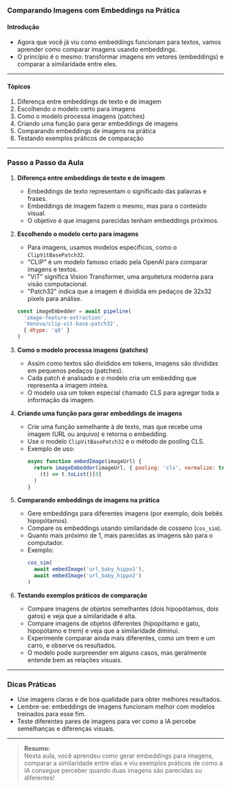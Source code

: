 ### **Comparando Imagens com Embeddings na Prática**

#### Introdução

- Agora que você já viu como embeddings funcionam para textos, vamos aprender como comparar imagens usando embeddings.
- O princípio é o mesmo: transformar imagens em vetores (embeddings) e comparar a similaridade entre eles.

---

#### Tópicos

1. Diferença entre embeddings de texto e de imagem
2. Escolhendo o modelo certo para imagens
3. Como o modelo processa imagens (patches)
4. Criando uma função para gerar embeddings de imagens
5. Comparando embeddings de imagens na prática
6. Testando exemplos práticos de comparação

---

### Passo a Passo da Aula

1. **Diferença entre embeddings de texto e de imagem**

   - Embeddings de texto representam o significado das palavras e frases.
   - Embeddings de imagem fazem o mesmo, mas para o conteúdo visual.
   - O objetivo é que imagens parecidas tenham embeddings próximos.

2. **Escolhendo o modelo certo para imagens**

   - Para imagens, usamos modelos específicos, como o `ClipVitBasePatch32`.
   - "CLIP" é um modelo famoso criado pela OpenAI para comparar imagens e textos.
   - "ViT" significa Vision Transformer, uma arquitetura moderna para visão computacional.
   - "Patch32" indica que a imagem é dividida em pedaços de 32x32 pixels para análise.

   ```js
   const imageEmbedder = await pipeline(
     'image-feature-extraction',
     'Xenova/clip-vit-base-patch32',
     { dtype: 'q8' }
   )
   ```

3. **Como o modelo processa imagens (patches)**

   - Assim como textos são divididos em tokens, imagens são divididas em pequenos pedaços (patches).
   - Cada patch é analisado e o modelo cria um embedding que representa a imagem inteira.
   - O modelo usa um token especial chamado CLS para agregar toda a informação da imagem.

4. **Criando uma função para gerar embeddings de imagens**

   - Crie uma função semelhante à de texto, mas que recebe uma imagem (URL ou arquivo) e retorna o embedding.
   - Use o modelo `ClipVitBasePatch32` e o método de pooling CLS.
   - Exemplo de uso:
     ```js
     async function embedImage(imageUrl) {
       return imageEmbedder(imageUrl, { pooling: 'cls', normalize: true }).then(
         (t) => t.toList()[0]
       )
     }
     ```

5. **Comparando embeddings de imagens na prática**

   - Gere embeddings para diferentes imagens (por exemplo, dois bebês hipopótamos).
   - Compare os embeddings usando similaridade de cosseno (`cos_sim`).
   - Quanto mais próximo de 1, mais parecidas as imagens são para o computador.
   - Exemplo:
     ```js
     cos_sim(
       await embedImage('url_baby_hippo1'),
       await embedImage('url_baby_hippo2')
     )
     ```

6. **Testando exemplos práticos de comparação**

   - Compare imagens de objetos semelhantes (dois hipopótamos, dois gatos) e veja que a similaridade é alta.
   - Compare imagens de objetos diferentes (hipopótamo e gato, hipopótamo e trem) e veja que a similaridade diminui.
   - Experimente comparar ainda mais diferentes, como um trem e um carro, e observe os resultados.
   - O modelo pode surpreender em alguns casos, mas geralmente entende bem as relações visuais.

---

### Dicas Práticas

- Use imagens claras e de boa qualidade para obter melhores resultados.
- Lembre-se: embeddings de imagens funcionam melhor com modelos treinados para esse fim.
- Teste diferentes pares de imagens para ver como a IA percebe semelhanças e diferenças visuais.

---

> **Resumo:**  
> Nesta aula, você aprendeu como gerar embeddings para imagens, comparar a similaridade entre elas e viu exemplos práticos de como a IA consegue perceber quando duas imagens são parecidas ou diferentes!
